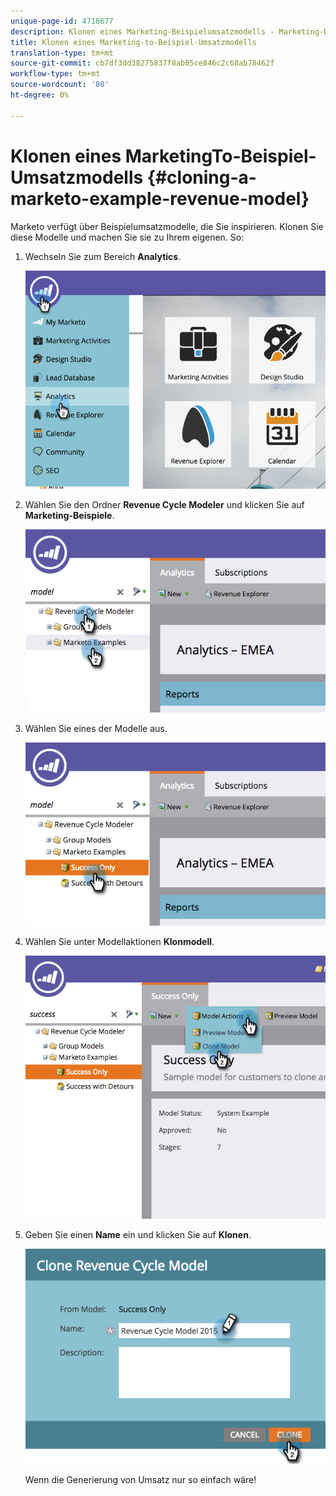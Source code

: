 ```yaml
---
unique-page-id: 4718677
description: Klonen eines Marketing-Beispielumsatzmodells - Marketing-Dokumente - Produktdokumentation
title: Klonen eines Marketing-to-Beispiel-Umsatzmodells
translation-type: tm+mt
source-git-commit: cb7df3dd38275837f8ab05ce846c2c68ab78462f
workflow-type: tm+mt
source-wordcount: '80'
ht-degree: 0%

---
```



# Klonen eines MarketingTo-Beispiel-Umsatzmodells {#cloning-a-marketo-example-revenue-model}

Marketo verfügt über Beispielumsatzmodelle, die Sie inspirieren. Klonen Sie diese Modelle und machen Sie sie zu Ihrem eigenen. So:

1. Wechseln Sie zum Bereich **Analytics**.

   ![](assets/image2015-4-27-17-3a37-3a30.png)

1. Wählen Sie den Ordner **Revenue Cycle Modeler** und klicken Sie auf **Marketing-Beispiele**.

   ![](assets/image2015-4-27-17-3a11-3a39.png)

1. Wählen Sie eines der Modelle aus.

   ![](assets/image2015-4-27-17-3a33-3a11.png)

1. Wählen Sie unter Modellaktionen **Klonmodell**.

   ![](assets/image2015-4-27-17-3a18-3a29.png)

1. Geben Sie einen **Name** ein und klicken Sie auf **Klonen**.

   ![](assets/image2015-4-27-17-3a20-3a22.png)

   Wenn die Generierung von Umsatz nur so einfach wäre!
